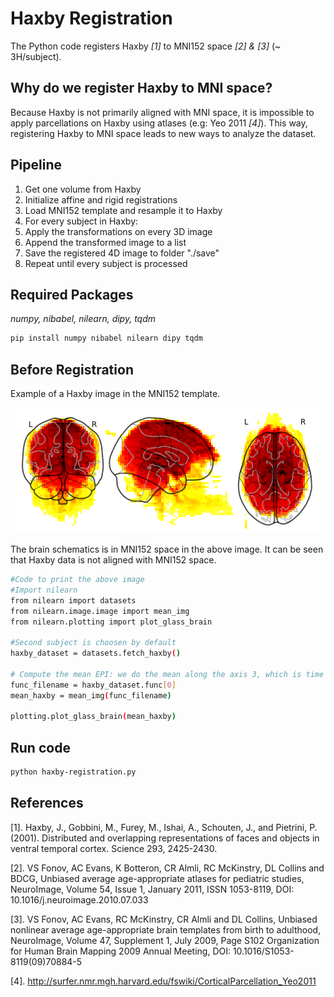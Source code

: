 # Haxby Registration 
The Python code registers Haxby _[1]_ to MNI152 space _[2] & [3]_ (~ 3H/subject).

## Why do we register Haxby to MNI space?

Because Haxby is not primarily aligned with MNI space, it is impossible to apply parcellations on Haxby using atlases (e.g: Yeo 2011 _[4]_). This way, registering Haxby to MNI space leads to new ways to analyze the dataset.

## Pipeline

1. Get one volume from Haxby 
2. Initialize affine and rigid registrations
3. Load MNI152 template and resample it to Haxby
4. For every subject in Haxby:
5. Apply the transformations on every 3D image
6. Append the transformed image to a list
7. Save the registered 4D image to folder "./save"
8. Repeat until every subject is processed

## Required Packages
_numpy, nibabel, nilearn, dipy, tqdm_


```sh
pip install numpy nibabel nilearn dipy tqdm
```

## Before Registration
Example of a Haxby image in the MNI152 template.

<p align="center">
  <img  src="./images/before-registration.png">
</p>

The brain schematics is in MNI152 space in the above image. It can be seen that Haxby data is not aligned with MNI152 space.

```sh
#Code to print the above image
#Import nilearn
from nilearn import datasets 
from nilearn.image.image import mean_img
from nilearn.plotting import plot_glass_brain

#Second subject is choosen by default
haxby_dataset = datasets.fetch_haxby()

# Compute the mean EPI: we do the mean along the axis 3, which is time
func_filename = haxby_dataset.func[0]
mean_haxby = mean_img(func_filename)

plotting.plot_glass_brain(mean_haxby)

```
## Run code

```sh
python haxby-registration.py
```

## References

[1]. Haxby, J., Gobbini, M., Furey, M., Ishai, A., Schouten, J., and Pietrini, P. (2001). Distributed and overlapping representations of faces and objects in ventral temporal cortex. Science 293, 2425-2430.

[2]. VS Fonov, AC Evans, K Botteron, CR Almli, RC McKinstry, DL Collins and BDCG, Unbiased average age-appropriate atlases for pediatric studies, NeuroImage, Volume 54, Issue 1, January 2011, ISSN 1053-8119, DOI: 10.1016/j.neuroimage.2010.07.033

[3]. VS Fonov, AC Evans, RC McKinstry, CR Almli and DL Collins, Unbiased nonlinear average age-appropriate brain templates from birth to adulthood, NeuroImage, Volume 47, Supplement 1, July 2009, Page S102 Organization for Human Brain Mapping 2009 Annual Meeting, DOI: 10.1016/S1053-8119(09)70884-5

[4]. http://surfer.nmr.mgh.harvard.edu/fswiki/CorticalParcellation_Yeo2011
